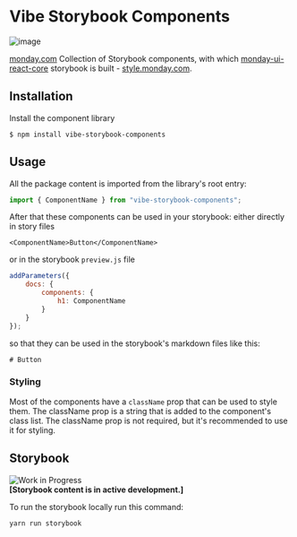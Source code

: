 # Vibe Storybook Components

![image](https://user-images.githubusercontent.com/60314759/147566893-63c5209a-8b83-4f32-af61-8b4c350ec770.png)

[monday.com](https://www.monday.com) Collection of Storybook components, with which [monday-ui-react-core](https://github.com/mondaycom/monday-ui-react-core) storybook is built - [style.monday.com](https://style.monday.com).

## Installation

Install the component library

```
$ npm install vibe-storybook-components
```

## Usage

All the package content is imported from the library's root entry:

```javascript
import { ComponentName } from "vibe-storybook-components";
```

After that these components can be used in your storybook: either directly in story files
```mdxjs
<ComponentName>Button</ComponentName>
```
or in the storybook `preview.js` file
```js
addParameters({
    docs: {
        components: {
            h1: ComponentName
        }
    }
});
```
so that they can be used in the storybook's markdown files like this:
```mdxjs
# Button
```

### Styling

Most of the components have a `className` prop that can be used to style them. The className prop is a string that is added to the component's class list. The className prop is not required, but it's recommended to use it for styling.

## Storybook

![Work in Progress](https://img.shields.io/badge/status-WIP-orange.svg)  
<b>[Storybook content is in active development.]</b>  

To run the storybook locally run this command:

```
yarn run storybook
```

